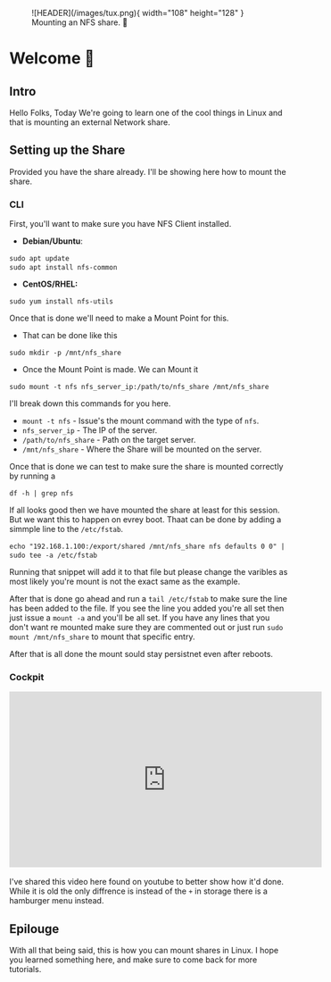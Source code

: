 <figure markdown="span">
![HEADER](/images/tux.png){ width="108" height="128" }
<figcaption> Mounting an NFS share. 🚀 </figcaption>
</figure>


# Welcome :wave:


## Intro

Hello Folks, Today We're going to learn one of the cool things in Linux and that is mounting an external Network share.


## Setting up the Share

Provided you have the share already. I'll be showing here how to mount the share.

### CLI

First, you'll want to make sure you have NFS Client installed.

- **Debian/Ubuntu**:

```shell
sudo apt update
sudo apt install nfs-common
```

- **CentOS/RHEL:**

```shell
sudo yum install nfs-utils
```

Once that is done we'll need to make a Mount Point for this.

- That can be done like this

```shell
sudo mkdir -p /mnt/nfs_share
```
- Once the Mount Point is made. We can Mount it

```shell
sudo mount -t nfs nfs_server_ip:/path/to/nfs_share /mnt/nfs_share
```
I'll break down this commands for you here.

- `mount -t nfs` - Issue's the mount command with the type of `nfs`.
- `nfs_server_ip` - The IP of the server.
- `/path/to/nfs_share` - Path on the target server.
- `/mnt/nfs_share` - Where the Share will be mounted on the server.

Once that is done we can test to make sure the share is mounted correctly by running a

```shell
df -h | grep nfs
```
If all looks good then we have mounted the share at least for this session. But we want this to happen on evrey boot. Thaat can be done by adding a simmple line to the `/etc/fstab`.

```shell
echo "192.168.1.100:/export/shared /mnt/nfs_share nfs defaults 0 0" | sudo tee -a /etc/fstab
```

Running that snippet will add it to that file but please change the varibles as most likely you're mount is not the exact same as the example.

After that is done go ahead and run a `tail /etc/fstab` to make sure the line has been added to the file. If you see the line you added you're all set then just issue a `mount -a` and you'll be all set. If you have any lines that you don't want re mounted make sure they are commented out or just run `sudo mount /mnt/nfs_share` to mount that specific entry.

After that is all done the mount sould stay persistnet even after reboots.

### Cockpit

<iframe width="560" height="315" src="https://www.youtube.com/embed/PGCBda3Le9Y?si=ccmR-BPg5JssM-1Q" title="YouTube video player" frameborder="0" allow="accelerometer; autoplay; clipboard-write; encrypted-media; gyroscope; picture-in-picture; web-share" referrerpolicy="strict-origin-when-cross-origin" allowfullscreen></iframe>

I've shared this video here found on youtube to better show how it'd done. While it is old the only diffrence is instead of the `+` in storage there is a hamburger menu instead.


## Epilouge
With all that being said, this is how you can mount shares in Linux. I hope you learned something here, and make sure to come back for more tutorials.









